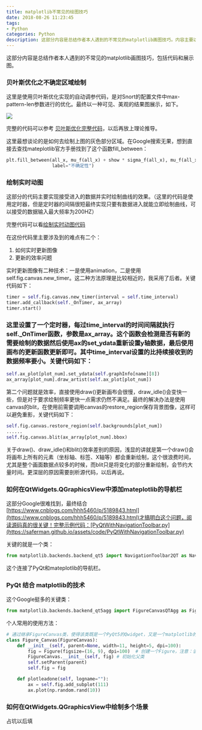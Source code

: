 ```yaml
---
title: matplotlib不常见的绘图技巧
date: 2018-08-26 11:23:45
tags:
- Python
categories: Python
description: 这部分内容是总结作者本人遇到的不常见的matplotlib画图技巧。内容主要以代码和效果图的形式展示。
---
```

这部分内容是总结作者本人遇到的不常见的matplotlib画图技巧，包括代码和展示图。

### 贝叶斯优化之不确定区域绘制

这里是使用贝叶斯优化实现的自动调参代码，是对Snort的配置文件中max-pattern-len参数进行的优化。最终以一种可见、美观的结果图展示，如下。

![](https://saferman.github.io/assets/img/matplotlib_summary/bayesian-optimization.png)

完整的代码可以参考 [贝叶斯优化完整代码](https://saferman.github.io/assets/code/bayesian-optimization.py)，以后再放上理论推导。

这里最想谈论的是如何去绘制上图的灰色部分区域。在Google搜索无果，想到直接去查找mateplotlib官方手册找到了这个函数fill_between：

```python
plt.fill_between(all_x, mu_f(all_x) + show * sigma_f(all_x), mu_f(all_x) - show * sigma_f(all_x), facecolor="lightgray",
                 label="不确定性")
```
### 绘制实时动图

这部分的代码主要实现接受进入的数据并实时绘制曲线的效果。（这里的代码是使用定时器，但是定时器的间隔很短最终实现只要有数据进入就能立即绘制曲线，可以接受的数据输入最大频率为200HZ）

完整代码可以看[绘制实时动图代码](https://saferman.github.io/assets/code/merge_graph_by_time.py)

在这份代码里主要涉及到的难点有二个：

1. 如何实时更新图像
2. 更新的效率问题

实时更新图像有二种技术：一是使用animation，二是使用self.fig.canvas.new_timer。这二种方法原理是比较相近的，我采用了后者。关键代码如下：

```python
timer = self.fig.canvas.new_timer(interval = self.time_interval)
timer.add_callback(self._OnTimer, ax_array)
timer.start()
```

### 这里设置了一个定时器，每过time_interval的时间间隔就执行self._OnTimer函数，参数是ax_array。这个函数会检测是否有新的需要绘制的数据然后使用ax的set_ydata重新设置y轴数据，最后使用画布的更新函数更新即可。其中time_interval设置的比持续接收到的数据频率要小。关键代码如下：

```python
self.ax_plot[plot_num].set_ydata(self.graphInfo[name][8])
ax_array[plot_num].draw_artist(self.ax_plot[plot_num])
```

第二个问题就是效率，直接使用draw()更新画布会很慢，draw_idle()会变快一些，但是对于要求绘制频率更快一点需求仍然不满足。最终的解决办法是使用canvas的blit，在使用前需要调用canvas的restore_region保存背景图像，这样可以避免重影，关键代码如下：

```Python
self.fig.canvas.restore_region(self.backgrounds[plot_num])
......
self.fig.canvas.blit(ax_array[plot_num].bbox)
```

关于draw()、draw_idle()和blit()效率差别的原因，浅显的讲就是第一个draw()会将画布上所有的元素（坐标轴、标签、X轴等）都会重新绘制，这个很浪费时间，尤其是整个画面数据点较多的时候，而blit只是将变化的部分重新绘制，会节约大量时间。更深层的原因需要剖析源代码，以后再说。

### 如何在QtWidgets.QGraphicsView中添加mateplotlib的导航栏

这部分Google很难找到，最终结合[https://www.cnblogs.com/hhh5460/p/5189843.html](https://www.cnblogs.com/hhh5460/p/5189843.html)才搞明白这个问题，阅读源码真的很关键！完整示例代码：[PyQtWithNavigationToolbar.py](https://saferman.github.io/assets/code/PyQtWithNavigationToolbar.py)

关键的就是一个类：

```Python
from matplotlib.backends.backend_qt5 import NavigationToolbar2QT as NavigationToolbar
```

这个连接了PyQt和mateplotlib的导航栏。

### PyQt 结合 matplotlib的技术

这个Google挺多的关键类：

```Python
from matplotlib.backends.backend_qt5agg import FigureCanvasQTAgg as FigureCanvas
```

个人常用的使用方法：

```Python
# 通过继承FigureCanvas类，使得该类既是一个PyQt5的Qwidget，又是一个matplotlib的FigureCanvas，这是连接pyqt5与matplotlib的关键
class Figure_Canvas(FigureCanvas):                                            
    def __init__(self, parent=None, width=11, height=5, dpi=100):
        fig = Figure(figsize=(16, 9), dpi=100)  # 创建一个Figure，注意：该Figure为matplotlib下的figure，不是matplotlib.pyplot下面的figure
        FigureCanvas.__init__(self, fig) # 初始化父类
        self.setParent(parent)
        self.fig = fig

    def plotleadone(self, logname=""):
        ax = self.fig.add_subplot(111)
        ax.plot(np.random.rand(10))
```

### 如何在QtWidgets.QGraphicsView中绘制多个场景

占坑以后填